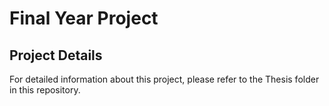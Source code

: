 # Final Year Project

## Project Details

For detailed information about this project, please refer to the Thesis folder in this repository.
